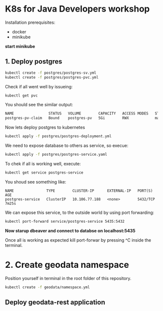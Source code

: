 # K8s for Java Developers workshop

Installation prerequisites:
- docker
- minikube

**start minikube**

## 1. Deploy postgres

```bash
kubectl create -f postgres/postgres-sv.yml
kubectl create -f postgres/postgres-pvc.yml
```

Check if all went well by issueing:

```bash
kubectl get pvc
```
You should see the similar output:

```bash
NAME                STATUS   VOLUME        CAPACITY   ACCESS MODES   STORAGECLASS   AGE
postgres-pv-claim   Bound    postgres-pv   5Gi        RWX            manual         35s
```

Now lets deploy postgres to kubernetes

```bash
kubectl apply -f postgres/postgres-deployment.yml
```

We need to expose database to others as service, so execue:

```bash
kubectl apply -f postgres/postgres-service.yaml
```

To chek if all is working well, execute:

```bash
kubectl get service postgres-service
```

You shoud see something like:

```
NAME               TYPE        CLUSTER-IP      EXTERNAL-IP   PORT(S)    AGE
postgres-service   ClusterIP   10.106.77.188   <none>        5432/TCP   7m25s
```

We can expose this service, to the outside world by using port forwarding:

```bash
kubectl port-forward service/postgres-service 5435:5432
```

**Now starup dbeaver and connect to databse on localhost:5435**

Once all is working as expected kill port-forwar by pressing ^C inside the terminal.

# 2. Create geodata namespace

Position yourself in terminal in the root folder of this repository.

```bash
kubectl create -f geodata/namespace.yml
```

## Deploy geodata-rest application



